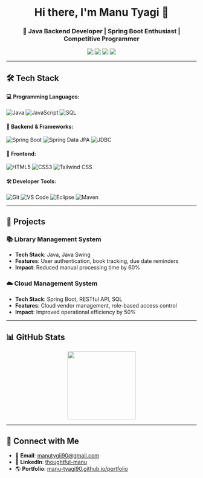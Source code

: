 <h1 align="center">Hi there, I'm Manu Tyagi 👋</h1>
<h3 align="center">🚀 Java Backend Developer | Spring Boot Enthusiast | Competitive Programmer</h3>

<p align="center">
  <a href="https://github.com/Manu-Tyagi90"><img src="https://img.shields.io/github/followers/Manu-Tyagi90?label=Followers&style=social"></a>
  <a href="https://www.linkedin.com/in/thoughtful-manu/"><img src="https://img.shields.io/badge/LinkedIn-Connect-blue?logo=linkedin"></a>
  <a href="mailto:manutygii90@gmail.com"><img src="https://img.shields.io/badge/Email-Contact-red?logo=gmail"></a>
  <a href="https://manu-tyagi90.github.io/portfolio/"><img src="https://img.shields.io/badge/Portfolio-Visit-green?style=flat&logo=google-chrome"></a>
</p>

---

## 🛠 **Tech Stack**
#### 💻 Programming Languages:
![Java](https://img.shields.io/badge/Java-%23ED8B00.svg?style=flat&logo=openjdk&logoColor=white)
![JavaScript](https://img.shields.io/badge/JavaScript-F7DF1E?style=flat&logo=javascript&logoColor=black)
![SQL](https://img.shields.io/badge/SQL-005C97?style=flat&logo=postgresql&logoColor=white)

#### 🔧 Backend & Frameworks:
![Spring Boot](https://img.shields.io/badge/Spring%20Boot-6DB33F?style=flat&logo=spring&logoColor=white)
![Spring Data JPA](https://img.shields.io/badge/Spring%20Data%20JPA-6DB33F?style=flat&logo=spring&logoColor=white)
![JDBC](https://img.shields.io/badge/JDBC-007396?style=flat&logo=oracle&logoColor=white)

#### 🎨 Frontend:
![HTML5](https://img.shields.io/badge/HTML5-E34F26?style=flat&logo=html5&logoColor=white)
![CSS3](https://img.shields.io/badge/CSS3-1572B6?style=flat&logo=css3&logoColor=white)
![Tailwind CSS](https://img.shields.io/badge/Tailwind%20CSS-06B6D4?style=flat&logo=tailwind-css&logoColor=white)

#### 🛠 Developer Tools:
![Git](https://img.shields.io/badge/Git-F05032?style=flat&logo=git&logoColor=white)
![VS Code](https://img.shields.io/badge/VS%20Code-007ACC?style=flat&logo=visual-studio-code&logoColor=white)
![Eclipse](https://img.shields.io/badge/Eclipse-2C2255?style=flat&logo=eclipse&logoColor=white)
![Maven](https://img.shields.io/badge/Maven-C71A36?style=flat&logo=apache-maven&logoColor=white)

---

## 🚀 **Projects**
### 📚 **Library Management System**
- **Tech Stack**: Java, Java Swing  
- **Features**: User authentication, book tracking, due date reminders  
- **Impact**: Reduced manual processing time by 60%  

### ☁️ **Cloud Management System**
- **Tech Stack**: Spring Boot, RESTful API, SQL  
- **Features**: Cloud vendor management, role-based access control  
- **Impact**: Improved operational efficiency by 50%  

---

## 📊 **GitHub Stats**
<p align="center">
  <img src="https://github-readme-stats.vercel.app/api?username=Manu-Tyagi90&show_icons=true&theme=radical" height="180px">
</p>

---

## 🎯 **Connect with Me**
- 📩 **Email**: [manutygii90@gmail.com](mailto:manutygii90@gmail.com)  
- 🔗 **LinkedIn**: [thoughtful-manu](https://www.linkedin.com/in/thoughtful-manu/)  
- 🌎 **Portfolio**: [manu-tyagi90.github.io/portfolio](https://manu-tyagi90.github.io/portfolio/)  

